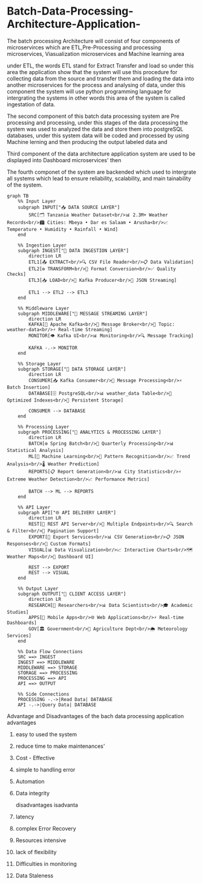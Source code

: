 # Batch-Data-Processing-Architecture-Application-

The batch processing Architecture will consist of four components of microservirces which are ETL,Pre-Processing and processing microservices, Viasualization microservices and Machine learning area

under ETL, the words ETL stand for Extract Transfer and load so under this area the application show that the system will use this procedure for collecting data from the source and transfer them and loading the data into another microservices for the process and analysing of data, under this component 
the system will use python programming language for intergrating the systems in other words this area of the system is called ingestation of data.

The second component of this batch data processing system are Pre processing and processing, under this stages of the data processing the system was used to analyzed the data and store them into postgreSQL databases, under this system data will be coded and processed  by using Machine lerning and then producing the output labeled data and 

Third component of the data architecture application system are used to be displayed into Dashboard microservices' then

The fourth componet of the system are backended which used to intergrate all systems which lead to ensure reliability, scalability, and main
tainability of the system.

```mermaid
graph TB
    %% Input Layer
    subgraph INPUT["📥 DATA SOURCE LAYER"]
        SRC[🗂️ Tanzania Weather Dataset<br/>📊 2.3M+ Weather Records<br/>🏙️ Cities: Mbeya • Dar es Salaam • Arusha<br/>📈 Temperature • Humidity • Rainfall • Wind]
    end
    
    %% Ingestion Layer  
    subgraph INGEST["🔄 DATA INGESTION LAYER"]
        direction LR
        ETL1[📤 EXTRACT<br/>🔍 CSV File Reader<br/>📋 Data Validation]
        ETL2[⚙️ TRANSFORM<br/>🔧 Format Conversion<br/>✅ Quality Checks] 
        ETL3[📥 LOAD<br/>🚀 Kafka Producer<br/>📡 JSON Streaming]
        
        ETL1 --> ETL2 --> ETL3
    end
    
    %% Middleware Layer
    subgraph MIDDLEWARE["🔗 MESSAGE STREAMING LAYER"]
        direction LR
        KAFKA[🌊 Apache Kafka<br/>📨 Message Broker<br/>🎯 Topic: weather-data<br/>⚡ Real-time Streaming]
        MONITOR[👁️ Kafka UI<br/>📊 Monitoring<br/>🔍 Message Tracking]
        
        KAFKA -.-> MONITOR
    end
    
    %% Storage Layer
    subgraph STORAGE["💾 DATA STORAGE LAYER"]
        direction LR
        CONSUMER[📥 Kafka Consumer<br/>🔄 Message Processing<br/>⚡ Batch Insertion]
        DATABASE[🗄️ PostgreSQL<br/>📊 weather_data Table<br/>🚀 Optimized Indexes<br/>💽 Persistent Storage]
        
        CONSUMER --> DATABASE
    end
    
    %% Processing Layer
    subgraph PROCESSING["🧠 ANALYTICS & PROCESSING LAYER"]
        direction LR
        BATCH[⚙️ Spring Batch<br/>🔄 Quarterly Processing<br/>📊 Statistical Analysis]
        ML[🤖 Machine Learning<br/>🎯 Pattern Recognition<br/>📈 Trend Analysis<br/>🌡️ Weather Prediction]
        REPORTS[📋 Report Generation<br/>📊 City Statistics<br/>⚡ Extreme Weather Detection<br/>📈 Performance Metrics]
        
        BATCH --> ML --> REPORTS
    end
    
    %% API Layer
    subgraph API["🌐 API DELIVERY LAYER"]
        direction LR
        REST[🔗 REST API Server<br/>📱 Multiple Endpoints<br/>🔍 Search & Filter<br/>📄 Pagination Support]
        EXPORT[📁 Export Services<br/>📊 CSV Generation<br/>📋 JSON Responses<br/>🎯 Custom Formats]
        VISUAL[📊 Data Visualization<br/>📈 Interactive Charts<br/>🗺️ Weather Maps<br/>📱 Dashboard UI]
        
        REST --> EXPORT
        REST --> VISUAL
    end
    
    %% Output Layer
    subgraph OUTPUT["👥 CLIENT ACCESS LAYER"]
        direction LR
        RESEARCH[🔬 Researchers<br/>📊 Data Scientists<br/>🎓 Academic Studies]
        APPS[📱 Mobile Apps<br/>🌐 Web Applications<br/>⚡ Real-time Dashboards]
        GOV[🏛️ Government<br/>🌾 Agriculture Dept<br/>🌦️ Meteorology Services]
    end
    
    %% Data Flow Connections
    SRC ==> INGEST
    INGEST ==> MIDDLEWARE  
    MIDDLEWARE ==> STORAGE
    STORAGE ==> PROCESSING
    PROCESSING ==> API
    API ==> OUTPUT
    
    %% Side Connections
    PROCESSING -.->|Read Data| DATABASE
    API -.->|Query Data| DATABASE
```


Advantage and Disadvantages of the bach data processing application
  advantages
1.  easy to used the system
2.  reduce time to make maintenances'
3.  Cost - Effective
4.  simple to handling error
5.  Automation
6.  Data integrity

  
    disadvantages isadvanta
1. latency
2. complex Error Recovery
3. Resources intensive
4. lack of flexibility
5. Difficulties in monitoring
6. Data Staleness
